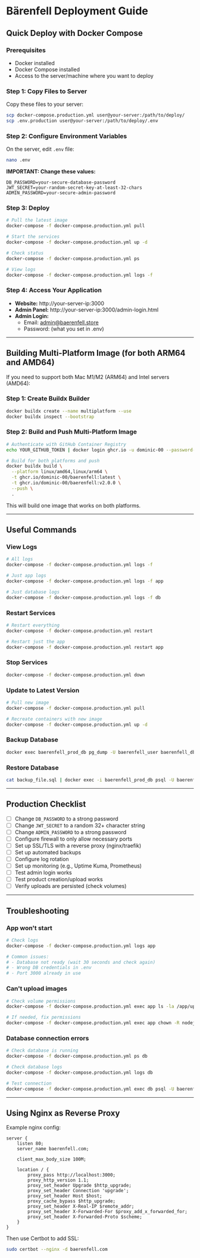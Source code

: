 # Bärenfell Deployment Guide

## Quick Deploy with Docker Compose

### Prerequisites
- Docker installed
- Docker Compose installed
- Access to the server/machine where you want to deploy

### Step 1: Copy Files to Server

Copy these files to your server:
```bash
scp docker-compose.production.yml user@your-server:/path/to/deploy/
scp .env.production user@your-server:/path/to/deploy/.env
```

### Step 2: Configure Environment Variables

On the server, edit `.env` file:
```bash
nano .env
```

**IMPORTANT: Change these values:**
```env
DB_PASSWORD=your-secure-database-password
JWT_SECRET=your-random-secret-key-at-least-32-chars
ADMIN_PASSWORD=your-secure-admin-password
```

### Step 3: Deploy

```bash
# Pull the latest image
docker-compose -f docker-compose.production.yml pull

# Start the services
docker-compose -f docker-compose.production.yml up -d

# Check status
docker-compose -f docker-compose.production.yml ps

# View logs
docker-compose -f docker-compose.production.yml logs -f
```

### Step 4: Access Your Application

- **Website:** http://your-server-ip:3000
- **Admin Panel:** http://your-server-ip:3000/admin-login.html
- **Admin Login:**
  - Email: admin@baerenfell.store
  - Password: (what you set in .env)

---

## Building Multi-Platform Image (for both ARM64 and AMD64)

If you need to support both Mac M1/M2 (ARM64) and Intel servers (AMD64):

### Step 1: Create Buildx Builder

```bash
docker buildx create --name multiplatform --use
docker buildx inspect --bootstrap
```

### Step 2: Build and Push Multi-Platform Image

```bash
# Authenticate with GitHub Container Registry
echo YOUR_GITHUB_TOKEN | docker login ghcr.io -u dominic-00 --password-stdin

# Build for both platforms and push
docker buildx build \
  --platform linux/amd64,linux/arm64 \
  -t ghcr.io/dominic-00/baerenfell:latest \
  -t ghcr.io/dominic-00/baerenfell:v2.0.0 \
  --push \
  .
```

This will build one image that works on both platforms.

---

## Useful Commands

### View Logs
```bash
# All logs
docker-compose -f docker-compose.production.yml logs -f

# Just app logs
docker-compose -f docker-compose.production.yml logs -f app

# Just database logs
docker-compose -f docker-compose.production.yml logs -f db
```

### Restart Services
```bash
# Restart everything
docker-compose -f docker-compose.production.yml restart

# Restart just the app
docker-compose -f docker-compose.production.yml restart app
```

### Stop Services
```bash
docker-compose -f docker-compose.production.yml down
```

### Update to Latest Version
```bash
# Pull new image
docker-compose -f docker-compose.production.yml pull

# Recreate containers with new image
docker-compose -f docker-compose.production.yml up -d
```

### Backup Database
```bash
docker exec baerenfell_prod_db pg_dump -U baerenfell_user baerenfell_db > backup_$(date +%Y%m%d_%H%M%S).sql
```

### Restore Database
```bash
cat backup_file.sql | docker exec -i baerenfell_prod_db psql -U baerenfell_user -d baerenfell_db
```

---

## Production Checklist

- [ ] Change `DB_PASSWORD` to a strong password
- [ ] Change `JWT_SECRET` to a random 32+ character string
- [ ] Change `ADMIN_PASSWORD` to a strong password
- [ ] Configure firewall to only allow necessary ports
- [ ] Set up SSL/TLS with a reverse proxy (nginx/traefik)
- [ ] Set up automated backups
- [ ] Configure log rotation
- [ ] Set up monitoring (e.g., Uptime Kuma, Prometheus)
- [ ] Test admin login works
- [ ] Test product creation/upload works
- [ ] Verify uploads are persisted (check volumes)

---

## Troubleshooting

### App won't start
```bash
# Check logs
docker-compose -f docker-compose.production.yml logs app

# Common issues:
# - Database not ready (wait 30 seconds and check again)
# - Wrong DB credentials in .env
# - Port 3000 already in use
```

### Can't upload images
```bash
# Check volume permissions
docker-compose -f docker-compose.production.yml exec app ls -la /app/uploads

# If needed, fix permissions
docker-compose -f docker-compose.production.yml exec app chown -R nodejs:nodejs /app/uploads
```

### Database connection errors
```bash
# Check database is running
docker-compose -f docker-compose.production.yml ps db

# Check database logs
docker-compose -f docker-compose.production.yml logs db

# Test connection
docker-compose -f docker-compose.production.yml exec db psql -U baerenfell_user -d baerenfell_db -c "SELECT 1"
```

---

## Using Nginx as Reverse Proxy

Example nginx config:

```nginx
server {
    listen 80;
    server_name baerenfell.com;

    client_max_body_size 100M;

    location / {
        proxy_pass http://localhost:3000;
        proxy_http_version 1.1;
        proxy_set_header Upgrade $http_upgrade;
        proxy_set_header Connection 'upgrade';
        proxy_set_header Host $host;
        proxy_cache_bypass $http_upgrade;
        proxy_set_header X-Real-IP $remote_addr;
        proxy_set_header X-Forwarded-For $proxy_add_x_forwarded_for;
        proxy_set_header X-Forwarded-Proto $scheme;
    }
}
```

Then use Certbot to add SSL:
```bash
sudo certbot --nginx -d baerenfell.com
```
